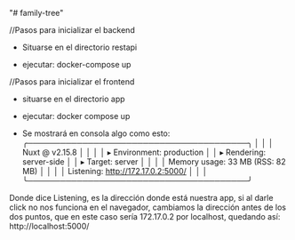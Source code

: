 "# family-tree" 




//Pasos para inicializar el backend

- Situarse en el directorio restapi

- ejecutar: docker-compose up 



//Pasos para inicializar el frontend

- situarse en el directorio app

- ejecutar: docker compose up

- Se mostrará en consola algo como esto: 
 ╭────────────────────────────────────────╮
   │                                        │
   │   Nuxt @ v2.15.8                       │
   │                                        │
   │   ▸ Environment: production            │
   │   ▸ Rendering:   server-side           │
   │   ▸ Target:      server                │
   │                                        │
   │   Memory usage: 33 MB (RSS: 82 MB)     │
   │                                        │
   │   Listening: http://172.17.0.2:5000/   │
   │                                        │
   ╰────────────────────────────────────────╯

Donde dice Listening, es la dirección donde está nuestra app, si al darle click no nos funciona
en el navegador, cambiamos la dirección antes de los dos puntos, que en este caso
sería 172.17.0.2 por localhost, quedando así:
http://localhost:5000/


